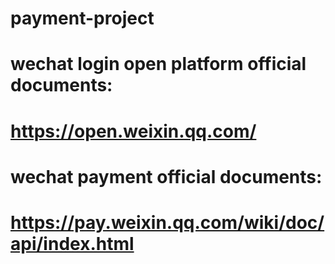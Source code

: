 # payment-project


# wechat login open platform official documents:
# https://open.weixin.qq.com/

# wechat payment official documents:
# https://pay.weixin.qq.com/wiki/doc/api/index.html

